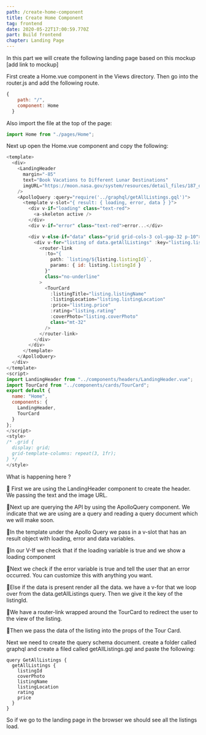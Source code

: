 ```yaml
---
path: /create-home-component
title: Create Home Component
tag: frontend
date: 2020-05-22T17:00:59.770Z
part: Build frontend
chapter: Landing Page
---
```

In this part we will create the following landing page based on this mockup \[add link to mockup]

First create a Home.vue component in the Views directory. Then go into the router.js and add the following route. 

```javascript
{
    path: "/",
    component: Home
  }
```

Also import the file at the top of the page:

```javascript
import Home from "./pages/Home";

```

Next up open the Home.vue component and copy the following:

```javascript
<template>
  <div>
    <LandingHeader
      margin="-85"
      text="Book Vacations to Different Lunar Destinations"
      imgURL="https://moon.nasa.gov/system/resources/detail_files/187_detail_as11-44-6551_orig.jpg"
    />
    <ApolloQuery :query="require('../graphql/getAllListings.gql')">
      <template v-slot="{ result: { loading, error, data } }">
        <div v-if="loading" class="text-red">
          <a-skeleton active />
        </div>
        <div v-if="error" class="text-red">error...</div>

        <div v-else-if="data" class="grid grid-cols-3 col-gap-32 p-10">
          <div v-for="listing of data.getAllListings" :key="listing.listingId">
            <router-link
              :to="{
                path: `listing/${listing.listingId}`,
                params: { id: listing.listingId }
              }"
              class="no-underline"
            >
              <TourCard
                :listingTitle="listing.listingName"
                :listingLocation="listing.listingLocation"
                :price="listing.price"
                :rating="listing.rating"
                :coverPhoto="listing.coverPhoto"
                class="mt-32"
              />
            </router-link>
          </div>
        </div>
      </template>
    </ApolloQuery>
  </div>
</template>
<script>
import LandingHeader from "../components/headers/LandingHeader.vue";
import TourCard from "../components/cards/TourCard";
export default {
  name: "Home",
  components: {
    LandingHeader,
    TourCard
  }
};
</script>
<style>
/* .grid {
  display: grid;
  grid-template-columns: repeat(3, 1fr);
} */
</style>

```

What is happening here ?

🍣 First we are using the LandingHeader component to create the header. We passing the text and the image URL.

🍣Next up are querying the API by using the ApolloQuery component. We indicate that we are using are a query and reading a query document which we will make soon.

🍣In the template under the Apollo Query we pass in a v-slot that has an result object with loading, error and data variables.

🍣In our V-If we check that if the loading variable is true and we show a loading component

🍣Next we check if the error variable is true and tell the user that an error occurred. You can customize this with anything you want. 

🍣Else if the data is present render all the data. we have a v-for that we loop over from the data.getAllListings query. Then we give it the key of the listingId.

🍣We have a router-link wrapped around the TourCard to redirect the user to the view  of the listing.

🍣Then we pass the data of the listing into the props of the Tour Card.

Next we need to create the query schema document. create a folder called graphql and create  a filed called getAllListings.gql and paste the following:

```
query GetAllListings {
  getAllListings {
    listingId
    coverPhoto
    listingName
    listingLocation
    rating
    price
  }
}

```

So if we go to the landing page in the browser we should see all the listings load.